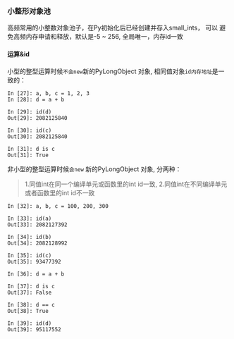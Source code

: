 
### 小整形对象池

高频常用的小整数对象池子，在Py初始化后已经创建并存入small_ints， 可以
避免高频内存申请和释放，默认是-5 ~ 256, 全局唯一，内存id一致

#### 运算&id
小型的整型运算时候`不会new`新的PyLongObject 对象, 相同值对象`id内存地址`是一致的：

```
In [27]: a, b, c = 1, 2, 3
In [28]: d = a + b

In [29]: id(d)
Out[29]: 2082125840

In [30]: id(c)
Out[30]: 2082125840

In [31]: d is c
Out[31]: True
```

非小型的整型运算时候`会new` 新的PyLongObject 对象, 分两种： 
> 1.同值int在同一个编译单元或函数里的int id一致, 
> 2.同值int在不同编译单元或者函数里的int id不一致

```
In [32]: a, b, c = 100, 200, 300

In [33]: id(a)
Out[33]: 2082127392

In [34]: id(b)
Out[34]: 2082128992

In [35]: id(c)
Out[35]: 93477392

In [36]: d = a + b

In [37]: d is c
Out[37]: False

In [38]: d == c
Out[38]: True

In [39]: id(d)
Out[39]: 95117552
```

